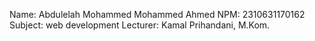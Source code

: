 Name: Abdulelah Mohammed Mohammed Ahmed
 NPM: 2310631170162
 Subject: web development 
 Lecturer: Kamal Prihandani, M.Kom.
